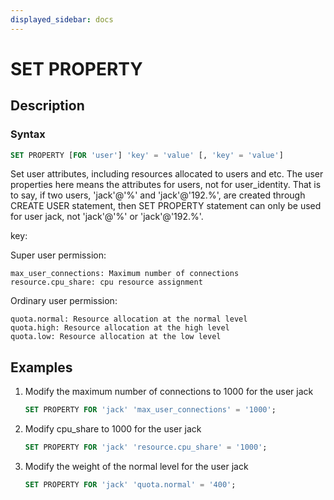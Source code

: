 ```yaml
---
displayed_sidebar: docs
---
```


# SET PROPERTY

## Description

### Syntax

```SQL
SET PROPERTY [FOR 'user'] 'key' = 'value' [, 'key' = 'value']
```

Set user attributes, including resources allocated to users and etc. The user properties here means the attributes for users, not for user_identity. That is to say, if two users, 'jack'@'%' and 'jack'@'192.%', are created through CREATE USER statement, then SET PROPERTY statement can only be used for user jack, not 'jack'@'%' or 'jack'@'192.%'.

key:

Super user permission:

```plain text
max_user_connections: Maximum number of connections
resource.cpu_share: cpu resource assignment
```

Ordinary user permission:

```plain text
quota.normal: Resource allocation at the normal level
quota.high: Resource allocation at the high level 
quota.low: Resource allocation at the low level
```

## Examples

1. Modify the maximum number of connections to 1000 for the user jack

    ```SQL
    SET PROPERTY FOR 'jack' 'max_user_connections' = '1000';
    ```

2. Modify cpu_share to 1000 for the user jack

    ```SQL
    SET PROPERTY FOR 'jack' 'resource.cpu_share' = '1000';
    ```

3. Modify the weight of the normal level for the user jack

    ```SQL
    SET PROPERTY FOR 'jack' 'quota.normal' = '400';
    ```
